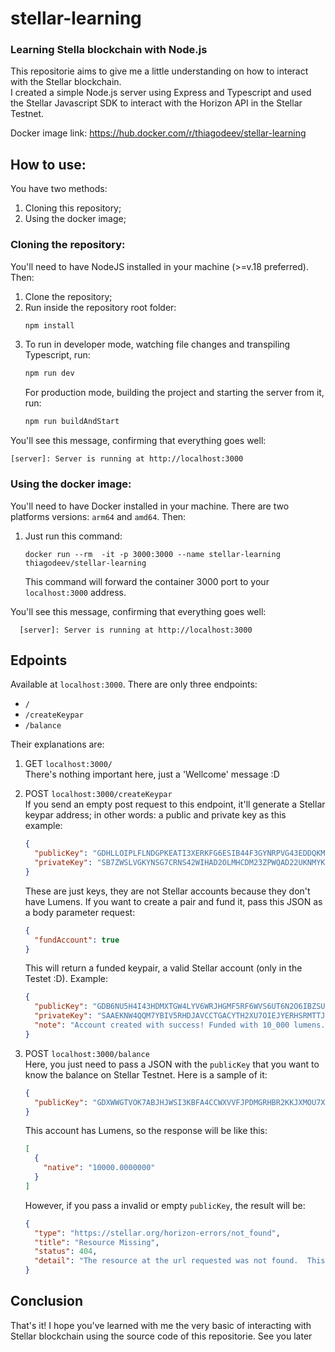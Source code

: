 # stellar-learning
### Learning Stella blockchain with Node.js

This repositorie aims to give me a little understanding on how to interact with the Stellar blockchain.  
I created a simple Node.js server using Express and Typescript and used the Stellar Javascript SDK to interact with the Horizon API in the Stellar Testnet.

Docker image link:
https://hub.docker.com/r/thiagodeev/stellar-learning

## How to use:

You have two methods:
1. Cloning this repository;
1. Using the docker image;

### Cloning the repository:
You'll need to have NodeJS installed in your machine (>=v.18 preferred). Then:
1. Clone the repository;
1. Run inside the repository root folder:
    ``` javascript
    npm install
    ```
1. To run in developer mode, watching file changes and transpiling Typescript, run:
    ``` javascript
    npm run dev
    ```
    For production mode, building the project and starting the server from it, run:
    ``` javascript
    npm run buildAndStart
    ```

  You'll see this message, confirming that everything goes well:
          
    [server]: Server is running at http://localhost:3000 

### Using the docker image:
You'll need to have Docker installed in your machine. There are two platforms versions: `arm64` and `amd64`.
Then:
1. Just run this command:
    ``` docker
    docker run --rm  -it -p 3000:3000 --name stellar-learning thiagodeev/stellar-learning
    ```
    This command will forward the container 3000 port to your `localhost:3000` address.

  You'll see this message, confirming that everything goes well:
        
      [server]: Server is running at http://localhost:3000 


## Edpoints

Available at `localhost:3000`. There are only three endpoints:
- `/`
- `/createKeypar`
- `/balance`

Their explanations are:
1. GET `localhost:3000/`  
There's nothing important here, just a 'Wellcome' message :D

1. POST `localhost:3000/createKeypar`  
If you send an empty post request to this endpoint, it'll generate a Stellar keypar address; in other words: a public and private key as this example:
    ``` json
    {
      "publicKey": "GDHLLOIPLFLNDGPKEATI3XERKFG6ESIB44F3GYNRPVG43EDDQKMPNS2Y",
      "privateKey": "SB7ZWSLVGKYNSG7CRNS42WIHAD2OLMHCDM23ZPWQAD22UKNMYKMQTRN5"
    }
    ```
    These are just keys, they are not Stellar accounts because they don't have Lumens. If you want to create a pair and fund it, pass this JSON as a body parameter request:
    ``` json
    {
      "fundAccount": true
    }
    ```

    This will return a funded keypair, a valid Stellar account (only in the Testet :D). Example:
    ``` json
    {
      "publicKey": "GDB6NU5H4I43HDMXTGW4LYV6WRJHGMF5RF6WVS6UT6N2O6IBZSU777U5",
      "privateKey": "SAAEKNW4QQM7YBIV5RHDJAVCCTGACYTH2XU7OIEJYERHSRMTTJ2OC5FA",
      "note": "Account created with success! Funded with 10_000 lumens."
    }
    ```

1. POST `localhost:3000/balance`  
Here, you just need to pass a JSON with the `publicKey` that you want to know the balance on Stellar Testnet. Here is a sample of it:
    ``` json
    {
      "publicKey": "GDXWWGTVOK7ABJHJWSI3KBFA4CCWXVVFJPDMGRHBR2KKJXMOU7XLAUH5"
    }
    ```
    This account has Lumens, so the response will be like this:
    ``` json
    [
      {
        "native": "10000.0000000"
      }
    ]
    ```
    However, if you pass a invalid or empty `publicKey`, the result will be:
    ``` json
    {
      "type": "https://stellar.org/horizon-errors/not_found",
      "title": "Resource Missing",
      "status": 404,
      "detail": "The resource at the url requested was not found.  This usually occurs for one of two reasons:  The url requested is not valid, or no data in our database could be found with the parameters provided."
    }
    ```

## Conclusion
That's it! I hope you've learned with me the very basic of interacting with Stellar blockchain using the source code of this repositorie. See you later